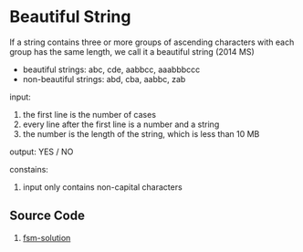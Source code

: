 # Beautiful String

If a string contains three or more groups of ascending characters with each
group has the same length, we call it a beautiful string (2014 MS)

* beautiful strings: abc, cde, aabbcc, aaabbbccc
* non-beautiful strings: abd, cba, aabbc, zab

input:

1. the first line is the number of cases
2. every line after the first line is a number and a string
3. the number is the length of the string, which is less than 10 MB

output: YES / NO

constains:

1. input only contains non-capital characters

## Source Code

1. [fsm-solution](../src/ms0001.py)
